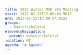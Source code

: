 ```yaml
---
title: 2023 Winter MSK SIG Meeting
start: 2023-01-25T12:00:04.901Z
end: 2023-01-25T13:00:04.922Z
groups:
  - Musculoskeletal
eleventyNavigation:
  parent: musculoskeletal
location: MT
agenda: "# A﻿genda"
---
```


